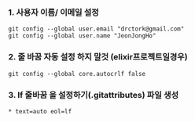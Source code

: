 
### 1. 사용자 이름/ 이메일 설정
```
git config --global user.email "drctork@gmail.com"
git config --global user.name "JeonJongHo"
```

### 2. 줄 바꿈 자동 설정 하지 말것 (elixir프로젝트일경우)
```
git config --global core.autocrlf false
```

### 3. lf 줄바꿈 을 설정하기(.gitattributes) 파일 생성

```
* text=auto eol=lf
```